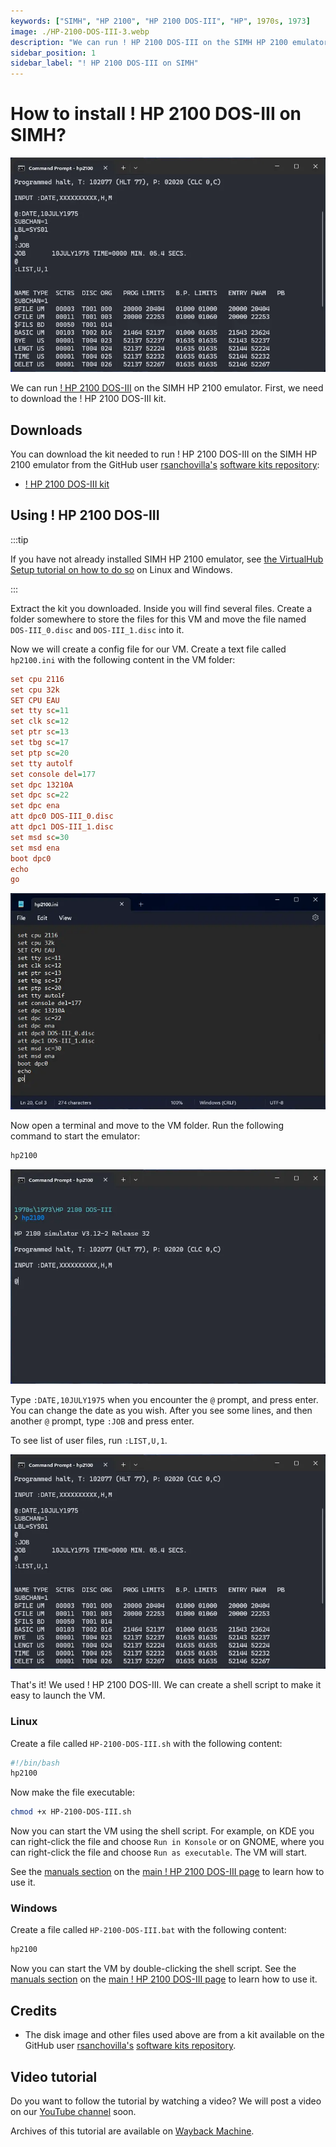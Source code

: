 ```yaml
---
keywords: ["SIMH", "HP 2100", "HP 2100 DOS-III", "HP", 1970s, 1973]
image: ./HP-2100-DOS-III-3.webp
description: "We can run ! HP 2100 DOS-III on the SIMH HP 2100 emulator. First, we need to download the ! HP 2100 DOS-III kit. You can download the kit needed to run ! HP 2100 DOS-III on the SIMH HP 2100 emulator from the GitHub user rsanchovilla's software kits repository:"
sidebar_position: 1
sidebar_label: "! HP 2100 DOS-III on SIMH"
---
```


# How to install ! HP 2100 DOS-III on SIMH?

![SIMH HP 2100 emulator with ! HP 2100 DOS-III](./HP-2100-DOS-III-3.webp)

We can run [! HP 2100 DOS-III](/1970s/1973/hp2100dos-iii) on the SIMH HP 2100 emulator. First, we need to download the ! HP 2100 DOS-III kit.

## Downloads

You can download the kit needed to run ! HP 2100 DOS-III on the SIMH HP 2100 emulator from the GitHub user [rsanchovilla's](https://github.com/rsanchovilla/) [software kits repository](https://github.com/rsanchovilla/Software_Kits):

- [! HP 2100 DOS-III kit](https://github.com/rsanchovilla/Software_Kits/raw/master/HP/DOS-III.zip)

## Using ! HP 2100 DOS-III

:::tip

If you have not already installed SIMH HP 2100 emulator, see [the VirtualHub Setup tutorial on how to do so](https://setup.virtualhub.eu.org/simh-hp2100/) on Linux and Windows.

:::

Extract the kit you downloaded. Inside you will find several files. Create a folder somewhere to store the files for this VM and move the file named `DOS-III_0.disc` and `DOS-III_1.disc` into it.

Now we will create a config file for our VM. Create a text file called `hp2100.ini` with the following content in the VM folder:

```ini
set cpu 2116
set cpu 32k
SET CPU EAU
set tty sc=11
set clk sc=12
set ptr sc=13
set tbg sc=17
set ptp sc=20
set tty autolf
set console del=177
set dpc 13210A
set dpc sc=22
set dpc ena
att dpc0 DOS-III_0.disc
att dpc1 DOS-III_1.disc
set msd sc=30
set msd ena
boot dpc0
echo
go
```

![hp2100.ini](./HP-2100-DOS-III-1.webp)

Now open a terminal and move to the VM folder. Run the following command to start the emulator:

```bash
hp2100
```

![hp2100](./HP-2100-DOS-III-2.webp)

Type `:DATE,10JULY1975` when you encounter the `@` prompt, and press enter. You can change the date as you wish. After you see some lines, and then another `@` prompt, type `:JOB` and press enter.

To see list of user files, run `:LIST,U,1`.

![List of User FIles in ! HP 2100 DOS-III](./HP-2100-DOS-III-3.webp)

That's it! We used ! HP 2100 DOS-III. We can create a shell script to make it easy to launch the VM.

### Linux

Create a file called `HP-2100-DOS-III.sh` with the following content:

```bash
#!/bin/bash
hp2100
```

Now make the file executable:

```bash
chmod +x HP-2100-DOS-III.sh
```

Now you can start the VM using the shell script. For example, on KDE you can right-click the file and choose `Run in Konsole` or on GNOME, where you can right-click the file and choose `Run as executable`. The VM will start.

See the [manuals section](/1970s/1973/hp2100dos-iii/#manuals) on the [main ! HP 2100 DOS-III page](/1970s/1973/hp2100dos-iii/) to learn how to use it.

### Windows

Create a file called `HP-2100-DOS-III.bat` with the following content:

```bash
hp2100
```

Now you can start the VM by double-clicking the shell script. See the [manuals section](/1970s/1973/hp2100dos-iii/#manuals) on the [main ! HP 2100 DOS-III page](/1970s/1973/hp2100dos-iii/) to learn how to use it.

## Credits

- The disk image and other files used above are from a kit available on the GitHub user [rsanchovilla's](https://github.com/rsanchovilla/) [software kits repository](https://github.com/rsanchovilla/Software_Kits).

## Video tutorial

Do you want to follow the tutorial by watching a video? We will post a video on our [YouTube channel](https://www.youtube.com/@virtua1hub) soon.

Archives of this tutorial are available on [Wayback Machine](https://web.archive.org/web/*/https://virtualhub.eu.org/1970s/1973/hp2100dos-iii/simh/).
